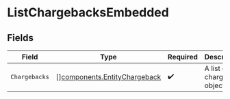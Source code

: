 # ListChargebacksEmbedded


## Fields

| Field                                                                        | Type                                                                         | Required                                                                     | Description                                                                  |
| ---------------------------------------------------------------------------- | ---------------------------------------------------------------------------- | ---------------------------------------------------------------------------- | ---------------------------------------------------------------------------- |
| `Chargebacks`                                                                | [][components.EntityChargeback](../../models/components/entitychargeback.md) | :heavy_check_mark:                                                           | A list of chargeback objects.                                                |